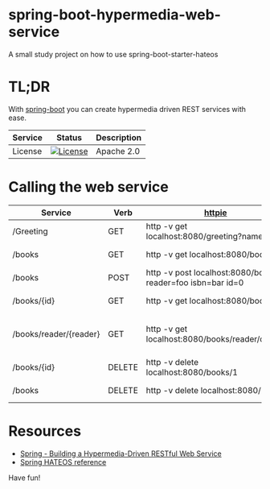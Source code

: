 # spring-boot-hypermedia-web-service
A small study project on how to use spring-boot-starter-hateos

# TL;DR
With [spring-boot](http://projects.spring.io/spring-boot/) you can create hypermedia driven REST services with ease.

Service | Status | Description
------- | ------ | -----------
License | [![License](http://img.shields.io/:license-Apache%202-red.svg)](http://www.apache.org/licenses/LICENSE-2.0.txt) | Apache 2.0

# Calling the web service
Service | Verb | [httpie](https://github.com/jkbrzt/httpie) | Description
--------|------|--------|-------------
/Greeting | GET | http -v get localhost:8080/greeting?name=foo | returns a greeting
/books    | GET  | http -v get localhost:8080/books | Get a list of books
/books    | POST | http -v post localhost:8080/books reader=foo isbn=bar id=0 | Create a book
/books/{id} | GET | http -v get localhost:8080/books/1 | Get a book by id
/books/reader/{reader} | GET | http -v get localhost:8080/books/reader/dennis | Get a list of books by reader name  
/books/{id}| DELETE | http -v delete localhost:8080/books/1 | Delete a book by id
/books | DELETE | http -v delete localhost:8080/books | Delete all books

# Resources
- [Spring - Building a Hypermedia-Driven RESTful Web Service](https://spring.io/guides/gs/rest-hateoas/)
- [Spring HATEOS reference](http://docs.spring.io/spring-hateoas/docs/0.19.0.RELEASE/reference/html/)

Have fun!